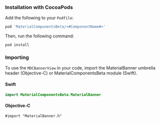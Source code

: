 ### Installation with CocoaPods

Add the following to your `Podfile`:

```bash
pod 'MaterialComponentsBeta/<#ComponentName#>'
```
<!--{: .code-renderer.code-renderer--install }-->

Then, run the following command:

```bash
pod install
```

### Importing

To use the `MDCBannerView` in your code, import the MaterialBanner umbrella header (Objective-C) or MaterialComponentsBeta module (Swift).

<!--<div class="material-code-render" markdown="1">-->
#### Swift

```swift
import MaterialComponentsBeta.MaterialBanner
```

#### Objective-C

```objc
#import "MaterialBanner.h"
```

<!--</div>-->

